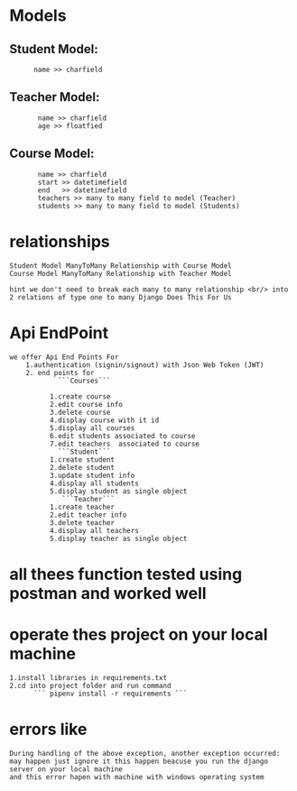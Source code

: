 # Models 
   ## Student Model:
          name >> charfield
   ## Teacher Model:
           name >> charfield
           age >> floatfied
   ## Course Model:
           name >> charfield
           start >> datetimefield
           end   >> datetimefield
           teachers >> many to many field to model (Teacher)
           students >> many to many field to model (Students)
# relationships 
    Student Model ManyToMany Relationship with Course Model 
    Course Model ManyToMany Relationship with Teacher Model
```
hint we don't need to break each many to many relationship <br/> into 2 relations of type one to many Django Does This For Us
```
# Api EndPoint
    we offer Api End Points For 
        1.authentication (signin/signout) with Json Web Token (JWT)
        2. end points for 
                ```Courses```
         
              1.create course 
              2.edit course info
              3.delete course 
              4.display course with it id 
              5.display all courses
              6.edit students associated to course
              7.edit teachers  associated to course
                ```Student```
              1.create student
              2.delete student
              3.update student info 
              4.display all students 
              5.display student as single object
                 ```Teacher```
              1.create teacher 
              2.edit teacher info 
              3.delete teacher
              4.display all teachers 
              5.display teacher as single object 
# all thees function tested using postman and worked well 
# operate thes project on your local machine 
    1.install libraries in requirements.txt 
    2.cd into project folder and run command 
          ``` pipenv install -r requirements ```

# errors like 
```
During handling of the above exception, another exception occurred:
may happen just ignore it this happen beacuse you run the django server on your local machine 
and this error hapen with machine with windows operating system

